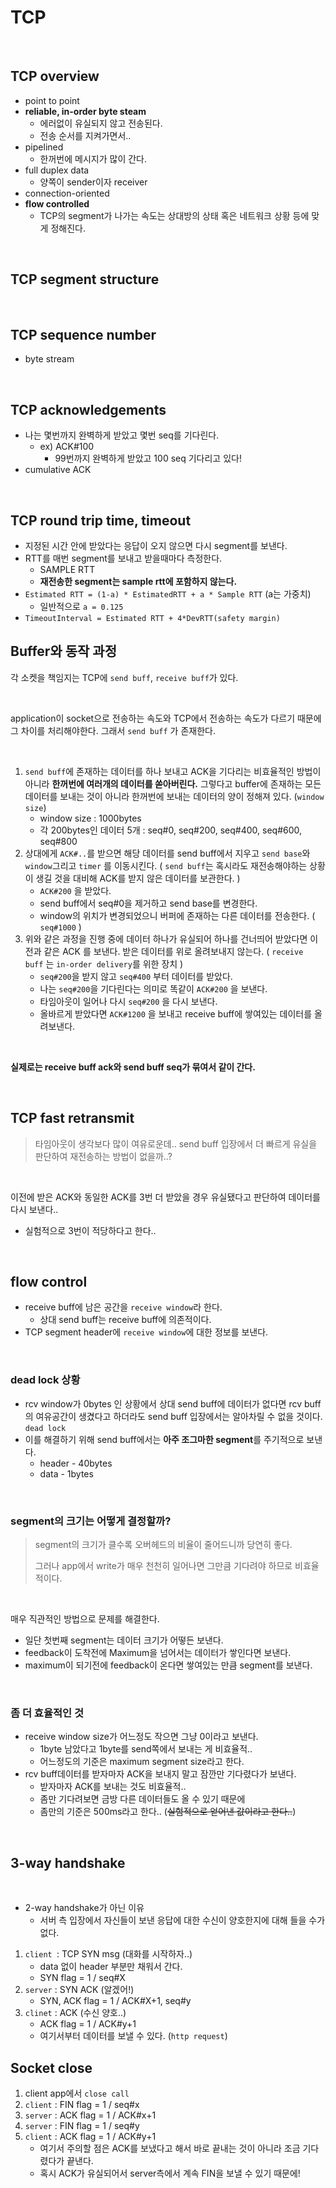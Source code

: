 # TCP

<br>

## TCP overview

- point to point
- **reliable, in-order byte steam**
  - 에러없이 유실되지 않고 전송된다.
  - 전송 순서를 지켜가면서..
- pipelined
  - 한꺼번에 메시지가 많이 간다.
- full duplex data
  - 양쪽이 sender이자 receiver
- connection-oriented
- **flow controlled**
  - TCP의 segment가 나가는 속도는 상대방의 상태 혹은 네트워크 상황 등에 맞게 정해진다.



<br>

## TCP segment structure

<br>



## TCP sequence number

- byte stream

<br>

## TCP acknowledgements

- 나는 몇번까지 완벽하게 받았고 몇번 seq를 기다린다.
  - ex) ACK#100
    - 99번까지 완벽하게 받았고 100 seq 기다리고 있다!
- cumulative ACK

<br>

## TCP round trip time, timeout

- 지정된 시간 안에 받았다는 응답이 오지 않으면 다시 segment를 보낸다.
- RTT를 매번 segment를 보내고 받을때마다 측정한다.
  - SAMPLE RTT
  - **재전송한 segment는 sample rtt에 포함하지 않는다.**
- `Estimated RTT = (1-a) * EstimatedRTT + a * Sample RTT` (a는 가중치)
  - 일반적으로 `a = 0.125`
- `TimeoutInterval = Estimated RTT + 4*DevRTT(safety margin)`



## Buffer와 동작 과정

각 소켓을 책임지는 TCP에 `send buff`, `receive buff`가 있다.

<br>

application이 socket으로 전송하는 속도와 TCP에서 전송하는 속도가 다르기 때문에 그 차이를 처리해야한다. 그래서 `send buff` 가 존재한다.

<br>

1. `send buff`에 존재하는 데이터를 하나 보내고 ACK을 기다리는 비효율적인 방법이 아니라 **한꺼번에 여러개의 데이터를 쏟아버린다.** 그렇다고 buffer에 존재하는 모든 데이터를 보내는 것이 아니라 한꺼번에 보내는 데이터의 양이 정해져 있다. (`window size`)
   - window size : 1000bytes
   - 각 200bytes인 데이터 5개 : seq#0, seq#200, seq#400, seq#600, seq#800
2. 상대에게 `ACK#..`를 받으면 해당 데이터를 send buff에서 지우고 `send base`와 `window`그리고 `timer` 를 이동시킨다. ( `send buff`는 혹시라도 재전송해야하는 상황이 생길 것을 대비해 ACK를 받지 않은 데이터를 보관한다.  )
   - `ACK#200` 을 받았다.
   - send buff에서 seq#0을 제거하고 send base를 변경한다.
   - window의 위치가 변경되었으니 버퍼에 존재하는 다른 데이터를 전송한다. ( `seq#1000` )
3. 위와 같은 과정을 진행 중에 데이터 하나가 유실되어 하나를 건너띄어 받았다면 이전과 같은 ACK 를 보낸다. 받은 데이터를 위로 올려보내지 않는다. ( `receive buff` 는 `in-order delivery`를 위한 장치 )
   - `seq#200`을 받지 않고 `seq#400` 부터 데이터를 받았다.
   - 나는 `seq#200`을 기다린다는 의미로 똑같이 `ACK#200` 을 보낸다.
   - 타임아웃이 일어나 다시 `seq#200` 을 다시 보낸다.
   - 올바르게 받았다면 `ACK#1200` 을 보내고 receive buff에 쌓여있는 데이터를 올려보낸다.

<br>

**실제로는 receive buff ack와 send buff seq가 묶여서 같이 간다.**



<br>



## TCP fast retransmit

> 타임아웃이 생각보다 많이 여유로운데.. send buff 입장에서 더 빠르게 유실을 판단하여 재전송하는 방법이 없을까..?

<br>

이전에 받은 ACK와 동일한 ACK를 3번 더 받았을 경우 유실됐다고 판단하여 데이터를 다시 보낸다..

- 실험적으로 3번이 적당하다고 한다..



<br>



## flow control

- receive buff에 남은 공간을 `receive window`라 한다.
  - 상대 send buff는 receive buff에 의존적이다.
- TCP segment header에 `receive window`에 대한 정보를 보낸다.

<br>

### dead lock 상황

- rcv window가 0bytes 인 상황에서 상대 send buff에 데이터가 없다면 rcv buff의 여유공간이 생겼다고 하더라도 send buff 입장에서는 알아차릴 수 없을 것이다. `dead lock`
- 이를 해결하기 위해 send buff에서는 **아주 조그마한 segment**를 주기적으로 보낸다.
  - header - 40bytes
  - data - 1bytes

<br>

### segment의 크기는 어떻게 결정할까?

> segment의 크기가 클수록 오버헤드의 비율이 줄어드니까 당연히 좋다.
>
> 그러나 app에서 write가 매우 천천히 일어나면 그만큼 기다려야 하므로 비효율적이다.

<br>

매우 직관적인 방법으로 문제를 해결한다.

- 일단 첫번째 segment는 데이터 크기가 어떻든 보낸다.
- feedback이 도착전에 Maximum을 넘어서는 데이터가 쌓인다면 보낸다.
- maximum이 되기전에 feedback이 온다면 쌓여있는 만큼 segment를 보낸다.

<br>

### 좀 더 효율적인 것

- receive window size가 어느정도 작으면 그냥 0이라고 보낸다.
  - 1byte 남았다고 1byte를 send쪽에서 보내는 게 비효율적..
  - 어느정도의 기준은 maximum segment size라고 한다.
- rcv buff데이터를 받자마자 ACK을 보내지 말고 잠깐만 기다렸다가 보낸다.
  - 받자마자 ACK를 보내는 것도 비효율적..
  - 좀만 기다려보면 금방 다른 데이터들도 올 수 있기 때문에
  - 좀만의 기준은 500ms라고 한다.. (~~실험적으로 얻어낸 값이라고 한다..~~)

<br>

## 3-way handshake

<br>

- 2-way handshake가 아닌 이유
  - 서버 측 입장에서 자신들이 보낸 응답에 대한 수신이 양호한지에 대해 들을 수가 없다.



1. `client `: TCP SYN msg (대화를 시작하자..)
   - data 없이 header 부분만 채워서 간다.
   - SYN flag = 1 / seq#X
2. `server` : SYN ACK (알겠어!)
   - SYN, ACK flag = 1 / ACK#X+1, seq#y
3. `clinet` : ACK (수신 양호..)
   - ACK flag = 1 / ACK#y+1
   - 여기서부터 데이터를 보낼 수 있다. (`http request`)



## Socket close

1. client app에서 `close call`
2. `client` : FIN flag = 1 / seq#x
3. `server` : ACK flag = 1 / ACK#x+1
4. `server` : FIN flag = 1 / seq#y
5. `client` : ACK flag = 1 / ACK#y+1
   - 여기서 주의할 점은 ACK를 보냈다고 해서 바로 끝내는 것이 아니라 조금 기다렸다가 끝낸다.
   - 혹시 ACK가 유실되어서 server측에서 계속 FIN을 보낼 수 있기 때문에!